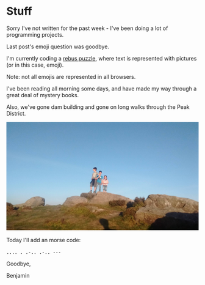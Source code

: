 # Stuff

Sorry I've not written for the past week - I've been doing a lot of programming projects.

Last post's emoji question was goodbye.

I'm currently coding a [rebus puzzle](https://benjamin-wilkins.github.io/rebuses), where text is represented with pictures (or in this case, emoji).

Note: not all emojis are represented in all browsers.

I've been reading all morning some days, and have made my way through a great deal of mystery books.

Also, we've gone dam building and gone on long walks through the Peak District.

![On a rock on a hill](/assets/rock.jpg)

Today I'll add an morse code:

`.... . .-.. .-.. ---`

Goodbye,

Benjamin
